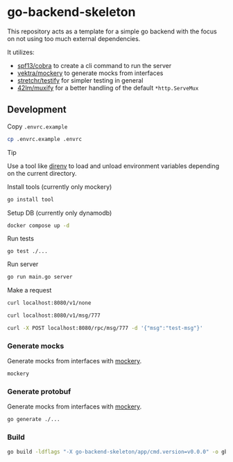 # go-backend-skeleton
This repository acts as a template for a simple go backend with the focus on not using too much external dependencies.

It utilizes:
* [spf13/cobra](https://github.com/spf13/cobra) to create a cli command to run the server
* [vektra/mockery](https://github.com/vektra/mockery) to generate mocks from interfaces
* [stretchr/testify](https://github.com/stretchr/testify) for simpler testing in general
* [42lm/muxify](https://github.com/42LM/muxify) for a better handling of the default `*http.ServeMux`

## Development
Copy `.envrc.example`
```sh
cp .envrc.example .envrc
```
> [!TIP]
> Use a tool like [direnv](https://github.com/direnv/direnv) to load and unload environment variables depending on the current directory.

Install tools (currently only mockery)
```sh
go install tool
```

Setup DB (currently only dynamodb)
```sh
docker compose up -d
```

Run tests
```
go test ./...
```

Run server
```sh
go run main.go server
```

Make a request
```sh
curl localhost:8080/v1/none
```

```sh
curl localhost:8080/v1/msg/777
```

```sh
curl -X POST localhost:8080/rpc/msg/777 -d '{"msg":"test-msg"}'
```

### Generate mocks
Generate mocks from interfaces with [mockery](https://vektra.github.io/mockery/latest/installation/).
```sh
mockery
```

### Generate protobuf
Generate mocks from interfaces with [mockery](https://vektra.github.io/mockery/latest/installation/).
```sh
go generate ./...
```

### Build
```sh
go build -ldflags "-X go-backend-skeleton/app/cmd.version=v0.0.0" -o gbs
```
